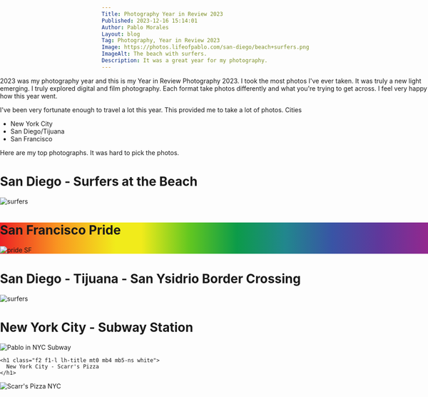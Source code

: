```yaml
---
Title: Photography Year in Review 2023
Published: 2023-12-16 15:14:01
Author: Pablo Morales
Layout: blog
Tag: Photography, Year in Review 2023
Image: https://photos.lifeofpablo.com/san-diego/beach+surfers.png
ImageAlt: The beach with surfers.
Description: It was a great year for my photography.
---
```





<div class="scrollmenu full-width">
<div class="f3 center measure pt3 near-black" markdown="1">
2023 was my photography year and this is my Year in Review Photography 2023. I took the most photos I've ever taken. It was truly a new light emerging. I truly explored digital and film photography. Each format take photos differently and what you're trying to get across. I feel very happy how this year went.

I've been very fortunate enough to travel a lot this year. This provided me to take a lot of photos.
Cities
* New York City
* San Diego/Tijuana
* San Francisco	


Here are my top photographs. It was hard to pick the photos.	
</div>
<div class="cf pa3 pa4-m pa5-l mw9 bg-black light-yellow">
  <div class="fr w-100 w-80-l">
    <h1 class="f2 f1-l lh-title mt0 mb4 mb5-ns light-yellow">
      San Diego -  Surfers at the Beach
    </h1>
  </div>
  <div class="f6 lh-copy fl w-75-m mw-100 mb4">
     <img src="https://photos.lifeofpablo.com/san-diego/beach+surfers.png" class="db" alt="surfers"/>

  </div>

</div>

<div class="cf pa3 pa4-m pa5-l mw9 product-card dark-blue" style="background: linear-gradient(to right, rgb(237, 34, 36), rgb(243, 91, 34), rgb(249, 150, 33), rgb(245, 193, 30), rgb(241, 235, 27) 27%, rgb(241, 235, 27), rgb(241, 235, 27) 33%, rgb(99, 199, 32), rgb(12, 155, 73), rgb(33, 135, 141), rgb(57, 84, 165), rgb(97, 55, 155), rgb(147, 40, 142))">
  <div class="fr w-100 w-80-l">
    <h1 class="f2 f1-l lh-title mt0 mb4 mb5-ns near ">
      San Francisco Pride
    </h1>
  </div>
  <div class="f6 lh-copy fl w-100 mb4">
   
  </div>
  <img src="https://photos.lifeofpablo.com/san-francisco/sf-pride-2023/web-sized/16.jpg" class="db" alt="pride SF"/>

</div>


<div class="cf pa3 pa4-m pa5-l mw9  bg-light-yellow dark pink">
  <div class="fr w-100 w-80-l">
    <h1 class="f2 f1-l lh-title mt0 mb4 mb5-ns purple">
     San Diego - Tijuana - San Ysidrio Border Crossing
    </h1>
  </div>
  <div class="f6 lh-copy fl w-75-m mw-100 mb4">
     <img src="https://photos.lifeofpablo.com/tijuana/border.jpeg" class="db" alt="surfers"/>
<div class="f3 center measure pt3">

</div>


</div>

</div>
<div class="cf pa3 pa4-m pa5-l mw9 bg-near-black navy product-card">
  <div class="fr w-100 w-80-l">
    <h1 class="f2 f1-l lh-title mt0 mb4 mb5-ns near-white">
      New York City - Subway Station
    </h1>
  </div>
  <div class="f6 lh-copy fl w-100 mb4">
   
  </div>
  <img src="https://photos.lifeofpablo.com/nyc-2023/91140007.JPG" class="db" alt="Pablo in NYC Subway"/>

</div>
<div class="cf pa3 pa4-m pa5-l mw9 bg-red red" product-card">
  <div class="fr w-100 w-80-l">

    <h1 class="f2 f1-l lh-title mt0 mb4 mb5-ns white">
      New York City - Scarr's Pizza
    </h1>
  </div>
  <div class="f6 lh-copy fl w-100 mb4">
   
  </div>
  <img src="https://photos.lifeofpablo.com/nyc-2023/91140012.JPG" class="db" alt="Scarr's Pizza NYC"/>

</div>

</div>

<style>

.full-width {
	left: 50%;
	margin-left: -50vw;
	margin-right: -50vw;
	max-width: 100vw;
	position: relative;
	right: 50%;
	width: 100vw;
}

</style>